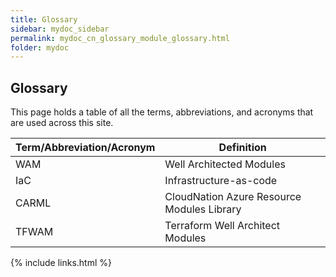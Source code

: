 ```yaml
---
title: Glossary
sidebar: mydoc_sidebar
permalink: mydoc_cn_glossary_module_glossary.html
folder: mydoc
---
```


## Glossary
This page holds a table of all the terms, abbreviations, and acronyms that are used across this site.

<table>
<colgroup>
<col width="30%" />
<col width="70%" />
</colgroup>
<thead>
<tr class="header">
<th>Term/Abbreviation/Acronym</th>
<th>Definition</th>
</tr>
</thead>
<tbody>
<tr>
<td markdown="span">WAM</td>
<td markdown="span">Well Architected Modules</td>
</tr>
<tr>
<td markdown="span">IaC</td>
<td markdown="span">Infrastructure-as-code
</td>
</tr>
<tr>
<td markdown="span">CARML</td>
<td markdown="span">CloudNation Azure Resource Modules Library
</td>
</tr>
<tr>
<td markdown="span">TFWAM</td>
<td markdown="span">Terraform Well Architect Modules
</td>
</tr>
</tbody>
</table>

{% include links.html %}
